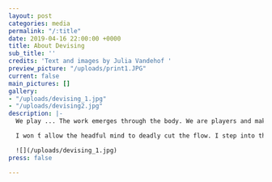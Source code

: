 ```yaml
---
layout: post
categories: media
permalink: "/:title"
date: 2019-04-16 22:00:00 +0000
title: About Devising
sub_title: ''
credits: 'Text and images by Julia Vandehof '
preview_picture: "/uploads/print1.JPG"
current: false
main_pictures: []
gallery:
- "/uploads/devising_1.jpg"
- "/uploads/devising2.jpg"
description: |-
  We play ... The work emerges through the body. We are players and makers at the same time.

  I won ́t allow the headful mind to deadly cut the flow. I step into the unknown. ...  I stay awake ... We allow creativity to over float. ....

  ![](/uploads/devising_1.jpg)
press: false

---
```

